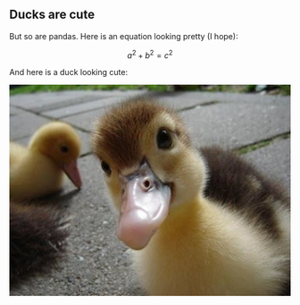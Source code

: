 ## Ducks are cute

But so are pandas. Here is an equation looking pretty (I hope):

$$a^2 + b^2 = c^2$$

And here is a duck looking cute:

<img src="./images/duck.jpg" width="800">
